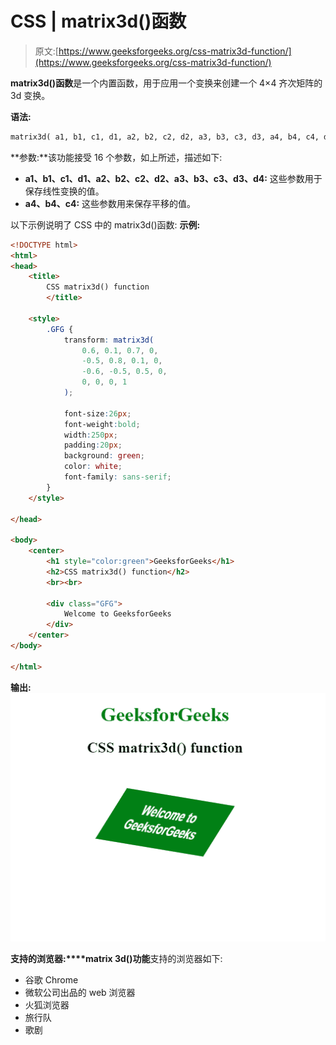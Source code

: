 # CSS | matrix3d()函数

> 原文:[https://www.geeksforgeeks.org/css-matrix3d-function/](https://www.geeksforgeeks.org/css-matrix3d-function/)

**matrix3d()函数**是一个内置函数，用于应用一个变换来创建一个 4×4 齐次矩阵的 3d 变换。

**语法:**

```html
matrix3d( a1, b1, c1, d1, a2, b2, c2, d2, a3, b3, c3, d3, a4, b4, c4, d4 )
```

**参数:**该功能接受 16 个参数，如上所述，描述如下:

*   **a1、b1、c1、d1、a2、b2、c2、d2、a3、b3、c3、d3、d4:** 这些参数用于保存线性变换的值。
*   **a4、b4、c4:** 这些参数用来保存平移的值。

以下示例说明了 CSS 中的 matrix3d()函数:
**示例:**

```html
<!DOCTYPE html> 
<html> 
<head> 
    <title>
        CSS matrix3d() function
        </title> 

    <style> 
        .GFG { 
            transform: matrix3d(
                0.6, 0.1, 0.7, 0,
                -0.5, 0.8, 0.1, 0,
                -0.6, -0.5, 0.5, 0,
                0, 0, 0, 1
            );

            font-size:26px;
            font-weight:bold;
            width:250px;
            padding:20px;
            background: green;
            color: white;
            font-family: sans-serif;
        } 
    </style> 

</head> 

<body> 
    <center>
        <h1 style="color:green">GeeksforGeeks</h1> 
        <h2>CSS matrix3d() function</h2> 
        <br><br> 

        <div class="GFG">
            Welcome to GeeksforGeeks
        </div> 
    </center>
</body> 

</html>                    
```

**输出:**
![](img/924088f95cd0a36f26367ad3f05d5828.png)

**支持的浏览器:****matrix 3d()功能**支持的浏览器如下:

*   谷歌 Chrome
*   微软公司出品的 web 浏览器
*   火狐浏览器
*   旅行队
*   歌剧